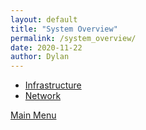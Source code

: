 ```yaml
---
layout: default
title: "System Overview"
permalink: /system_overview/
date: 2020-11-22
author: Dylan
---
```


- [Infrastructure](https://christophergeiger3.github.io/UConn-x-National-Guard-Documentation/infrastructure_overview)
- [Network](https://christophergeiger3.github.io/UConn-x-National-Guard-Documentation/network_overview)


[Main Menu](https://christophergeiger3.github.io/UConn-x-National-Guard-Documentation)